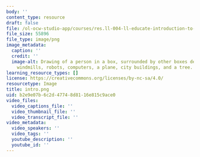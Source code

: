```yaml
---
body: ''
content_type: resource
draft: false
file: /ol-ocw-studio-app/courses/res.ll-004-ll-educate-introduction-to-engineering-concepts-spring-2022/intro.png
file_size: 55896
file_type: image/png
image_metadata:
  caption: ''
  credit: ''
  image-alt: Drawing of a person in a box, surrounded by other boxes depicting satellites,
    windmills, robots, computers, a plane, city buildings, and a tree.
learning_resource_types: []
license: https://creativecommons.org/licenses/by-nc-sa/4.0/
resourcetype: Image
title: intro.png
uid: b2e9e07b-6c2d-4774-8d81-16e815c9ace0
video_files:
  video_captions_file: ''
  video_thumbnail_file: ''
  video_transcript_file: ''
video_metadata:
  video_speakers: ''
  video_tags: ''
  youtube_description: ''
  youtube_id: ''
---
```

